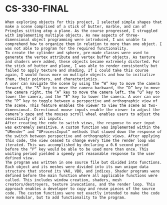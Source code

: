 # CS-330-FINAL

	When exploring objects for this project, I selected simple shapes that make a scene comprised of a stick of butter, marble, and can of Pringles sitting atop a plane. As the course progressed, I struggled with implementing multiple objects. As new aspects of three-dimensional object programming were introduced, I was unable to comprehend how to organize them in relation to more than one object. I was not able to program for the required functionality. 
	To create the cylinder and sphere, pre-made classes were used to generate the vertex attribute and vertex buffer objects. As texture and shaders were added, these objects became extremely distorted. For the stick of butter and plane, I was able to render consistently but failed to apply texture and shading. If I could take this course again, I would focus more on multiple objects and how to initialize them, their pointers, and characteristics. 
	A user can navigate the scene by using the “W” key to move the camera forward, the “S” key to move the camera backward, the “D” key to move the camera right, the “A” key to move the camera left, the “Q” key to lower the camera, and the “E” key to lower the camera. A user can use the “P” key to toggle between a perspective and orthographic view of the scene. This feature enables the viewer to view the scene as two-dimensional. Directional mouse inputs enable the viewer to adjust the camera’s gaze and the mouses scroll wheel enables users to adjust the sensitivity of all inputs.
	After creating the code to switch views, the response to user input was extremely sensitive. A custom function was implemented within the “URender” and “UProcessInput” methods that slowed down the response of the switch between perspective and orthographic views. After applying this code, the view ceased to change every time the render loop was iterated. This was accomplished by declaring a 0.6 second period before the “P” key would be able to be used more than once. This waiting period yielded a speedy yet reasonable response to the user defined view. 
	The program was written in one source file but divided into functions. Each object and its meshes were divided into its own unique data structure that stored its VAO, VBO, and indices. Shader programs were defined before the main function where all applicable functions were called. This includes window creation, shaders, mesh creators/destroyers, texture invocations, and the render loop. This approach enables a developer to copy and reuse pieces of the source code. The custom functions were not exactly intended to make the code more modular, but to add functionality to the program. 
	 
